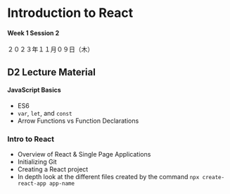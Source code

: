 # Introduction to React

#### Week 1 Session 2
２０２３年１１月０９日（木）

## D2 Lecture Material

#### JavaScript Basics
- ES6
- `var`, `let`, and `const`
- Arrow Functions vs Function Declarations

### Intro to React
- Overview of React & Single Page Applications
- Initializing Git
- Creating a React project
- In depth look at the different files created by the command `npx create-react-app app-name`

<!-- - redownload node_modules via `npm install` or `npm i` -->